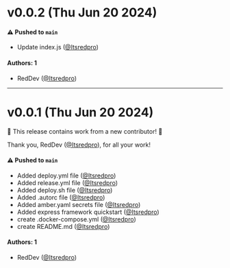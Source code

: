 # v0.0.2 (Thu Jun 20 2024)

#### ⚠️ Pushed to `main`

- Update index.js ([@Itsredpro](https://github.com/Itsredpro))

#### Authors: 1

- RedDev ([@Itsredpro](https://github.com/Itsredpro))

---

# v0.0.1 (Thu Jun 20 2024)

:tada: This release contains work from a new contributor! :tada:

Thank you, RedDev ([@Itsredpro](https://github.com/Itsredpro)), for all your work!

#### ⚠️ Pushed to `main`

- Added deploy.yml file ([@Itsredpro](https://github.com/Itsredpro))
- Added release.yml file ([@Itsredpro](https://github.com/Itsredpro))
- Added deploy.sh file ([@Itsredpro](https://github.com/Itsredpro))
- Added .autorc file ([@Itsredpro](https://github.com/Itsredpro))
- Added amber.yaml secrets file ([@Itsredpro](https://github.com/Itsredpro))
- Added express framework quickstart ([@Itsredpro](https://github.com/Itsredpro))
- create .docker-compose.yml ([@Itsredpro](https://github.com/Itsredpro))
- create README.md ([@Itsredpro](https://github.com/Itsredpro))

#### Authors: 1

- RedDev ([@Itsredpro](https://github.com/Itsredpro))
